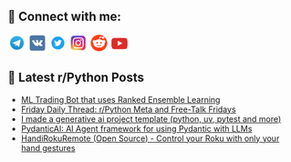 ## 🔎 Connect with me:
[<img src="https://github.com/bullbesh/bullbesh/blob/main/images/Telegram.png" width="32" height="32" />](https://t.me/bullbesh)
[<img src="https://github.com/bullbesh/bullbesh/blob/main/images/VK.png" width="32" height="32" />](https://vk.com/bullbesh)
[<img src="https://github.com/bullbesh/bullbesh/blob/main/images/Twitter.png" width="32" height="32" />](https://twitter.com/bullbesh1)
[<img src="https://github.com/bullbesh/bullbesh/blob/main/images/Instagram.png" width="32" height="32" />](https://www.instagram.com/bullbesh)
[<img src="https://github.com/bullbesh/bullbesh/blob/main/images/Reddit.png" width="32" height="32" />](https://www.reddit.com/user/bullbesh)
[<img src="https://github.com/bullbesh/bullbesh/blob/main/images/YouTube.png" width="32" height="32" />](https://www.youtube.com/channel/UCtfjRs6uzgq5mfm8S06WTcg)

## 📕 Latest r/Python Posts
<!-- BLOG-POST-LIST:START -->
- [ML Trading Bot that uses Ranked Ensemble Learning](https://www.reddit.com/r/Python/comments/1h7qtzs/ml_trading_bot_that_uses_ranked_ensemble_learning/)
- [Friday Daily Thread: r/Python Meta and Free-Talk Fridays](https://www.reddit.com/r/Python/comments/1h7nue4/friday_daily_thread_rpython_meta_and_freetalk/)
- [I made a generative ai project template &lpar;python, uv, pytest and more&rpar;](https://www.reddit.com/r/Python/comments/1h7ff4i/i_made_a_generative_ai_project_template_python_uv/)
- [PydanticAI: AI Agent framework for using Pydantic with LLMs](https://www.reddit.com/r/Python/comments/1h7aduu/pydanticai_ai_agent_framework_for_using_pydantic/)
- [HandiRokuRemote &lpar;Open Source&rpar; - Control your Roku with only your hand gestures](https://www.reddit.com/r/Python/comments/1h7acxc/handirokuremote_open_source_control_your_roku/)
<!-- BLOG-POST-LIST:END -->
